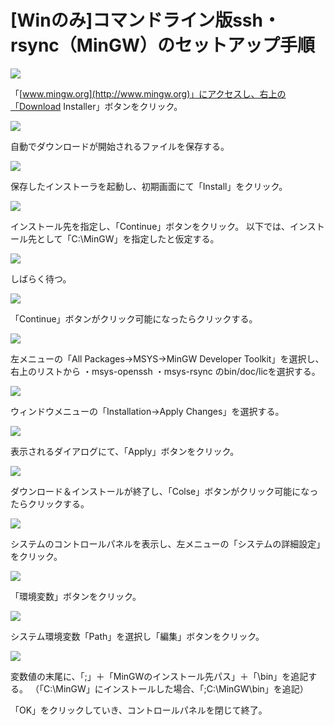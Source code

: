 # [Winのみ]コマンドライン版ssh・rsync（MinGW）のセットアップ手順

![](./images/setup_MinGW_ssh_and_rsync/WS000000.JPG)

「[www.mingw.org](http://www.mingw.org)」にアクセスし、右上の「Download Installer」ボタンをクリック。

![](./images/setup_MinGW_ssh_and_rsync/WS000001.JPG)

自動でダウンロードが開始されるファイルを保存する。

![](./images/setup_MinGW_ssh_and_rsync/WS000002.JPG)

保存したインストーラを起動し、初期画面にて「Install」をクリック。

![](./images/setup_MinGW_ssh_and_rsync/WS000003.JPG)

インストール先を指定し、「Continue」ボタンをクリック。
以下では、インストール先として「C:\MinGW」を指定したと仮定する。

![](./images/setup_MinGW_ssh_and_rsync/WS000004.JPG)

しばらく待つ。

![](./images/setup_MinGW_ssh_and_rsync/WS000005.JPG)

「Continue」ボタンがクリック可能になったらクリックする。

![](./images/setup_MinGW_ssh_and_rsync/WS000006.JPG)

左メニューの「All Packages->MSYS->MinGW Developer Toolkit」を選択し、
右上のリストから
・msys-openssh
・msys-rsync
のbin/doc/licを選択する。

![](./images/setup_MinGW_ssh_and_rsync/WS000007.JPG)

ウィンドウメニューの「Installation->Apply Changes」を選択する。

![](./images/setup_MinGW_ssh_and_rsync/WS000008.JPG)

表示されるダイアログにて、「Apply」ボタンをクリック。

![](./images/setup_MinGW_ssh_and_rsync/WS000009.JPG)

ダウンロード＆インストールが終了し、「Colse」ボタンがクリック可能になったらクリックする。

![](./images/setup_MinGW_ssh_and_rsync/WS000010.JPG)

システムのコントロールパネルを表示し、左メニューの「システムの詳細設定」をクリック。

![](./images/setup_MinGW_ssh_and_rsync/WS000011.JPG)

「環境変数」ボタンをクリック。

![](./images/setup_MinGW_ssh_and_rsync/WS000012.JPG)

システム環境変数「Path」を選択し「編集」ボタンをクリック。

![](./images/setup_MinGW_ssh_and_rsync/WS000013.JPG)

変数値の末尾に、「;」＋「MinGWのインストール先パス」＋「\bin」を追記する。
（「C:\MinGW」にインストールした場合、「;C:\MinGW\bin」を追記）

「OK」をクリックしていき、コントロールパネルを閉じて終了。

